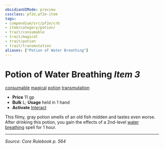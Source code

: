```yaml
---
obsidianUIMode: preview
cssclass: pf2e,pf2e-item
tags:
- compendium/src/pf2e/crb
- item/category/potion/
- trait/consumable
- trait/magical
- trait/potion
- trait/transmutation
aliases: ["Potion of Water Breathing"]
---
```

# Potion of Water Breathing *Item 3*  
[consumable](consumable.md "Consumable Item Trait")  [magical](magical.md "Magical Item Trait")  [potion](potion.md "Potion Item Trait")  [transmutation](transmutation.md "Transmutation School Trait")  

- **Price** 11 gp
- **Bulk** L; **Usage** held in 1 hand
- **Activate** [Interact](interact.md)

This filmy, gray potion smells of an old fish midden and tastes even worse. After drinking this potion, you gain the effects of a 2nd-level [water breathing](water-breathing.md) spell for 1 hour.


---
*Source: Core Rulebook p. 564*